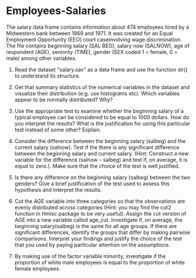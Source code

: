 # Employees-Salaries

The salary data frame contains information about 474 employees hired by a Midwestern bank between 1969 and 1971. It was created for an Equal Employment Opportunity (EEO) court caseinvolving wage discrimination. The file contains beginning salary (SAL BEG), salary now (SALNOW), age of respondent (AGE), seniority (TIME), gender (SEX coded 1 = female, 0 = male) among other variables.

1. Read the dataset "salary.sav" as a data frame and use the function str() to understand its structure.

2. Get that summary statistics of the numerical variables in the dataset and visualize their distribution (e.g. use histograms etc). Which variables appear to be normally distributed? Why?

3. Use the appropriate test to examine whether the beginning salary of a typical employee can be considered to be equal to 1000 dollars. How do you interpret the results? What is the justification for using this particular test instead of some other? Explain.

4. Consider the difference between the beginning salary (salbeg) and the current salary (salnow). Test if the there is any significant difference between the beginning salary and current salary. (Hint: Construct a new variable for the difference (salnow – salbeg) and test if, on average, it is equal to zero.). Make sure that the choice of the test is well justified.

5. Is there any difference on the beginning salary (salbeg) between the two genders? Give a brief justification of the test used to assess this hypothesis and interpret the results.

6. Cut the AGE variable into three categories so that the observations are evenly distributed across categories (Hint: you may find the cut2 function in Hmisc package to be very useful). Assign the cut version of AGE into a new variable called age_cut. Investigate if, on average, the beginning salary(salbeg) is the same for all age groups. If there are significant differences, identify the groups that differ by making pairwise comparisons. Interpret your findings and justify the choice of the test that you used by paying particular attention on the assumptions.

7. By making use of the factor variable minority, investigate if the proportion of white male employees is equal to the proportion of white female employees.
